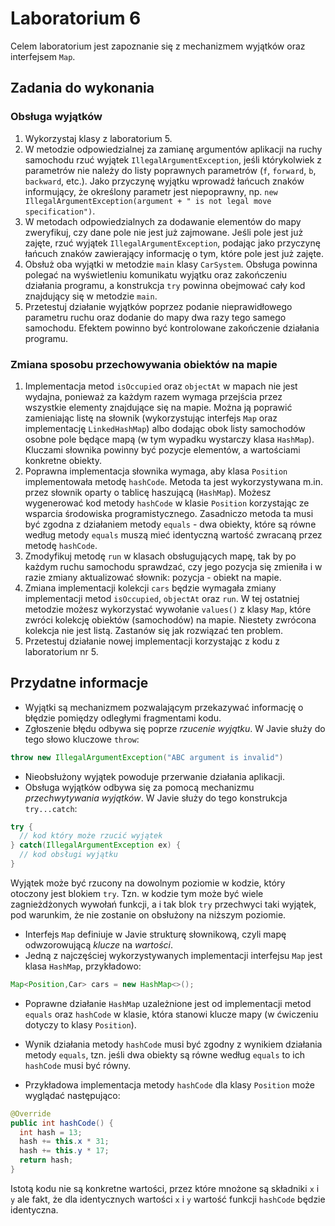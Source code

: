 # Laboratorium 6

Celem laboratorium jest zapoznanie się z mechanizmem wyjątków oraz interfejsem `Map`.

## Zadania do wykonania

### Obsługa wyjątków

1. Wykorzystaj klasy z laboratorium 5.
2. W metodzie odpowiedzialnej za zamianę argumentów aplikacji na ruchy samochodu rzuć wyjątek `IllegalArgumentException`,
  jeśli którykolwiek z parametrów nie należy do listy poprawnych parametrów (`f`, `forward`, `b`, `backward`, etc.).
  Jako przyczynę wyjątku wprowadź łańcuch znaków informujący, że określony parametr jest niepoprawny, np.
  `new IllegalArgumentException(argument + " is not legal move specification")`.
3. W metodach odpowiedzialnych za dodawanie elementów do mapy zweryfikuj, czy dane pole nie jest już zajmowane.
  Jeśli pole jest już zajęte, rzuć wyjątek `IllegalArgumentException`, podając jako przyczynę łańcuch znaków zawierający
  informację o tym, które pole jest już zajęte.
4. Obsłuż oba wyjątki w metodzie `main` klasy `CarSystem`. Obsługa powinna polegać na wyświetleniu komunikatu wyjątku
   oraz zakończeniu działania programu, a konstrukcja `try` powinna obejmować cały kod znajdujący się w metodzie `main`.
4. Przetestuj działanie wyjątków poprzez podanie nieprawidłowego parametru ruchu oraz dodanie do mapy dwa razy tego
   samego samochodu. Efektem powinno być kontrolowane zakończenie działania programu.

### Zmiana sposobu przechowywania obiektów na mapie

1. Implementacja metod `isOccupied` oraz `objectAt` w mapach nie jest wydajna, ponieważ za każdym razem wymaga przejścia
   przez wszystkie elementy znajdujące się na mapie. Można ją poprawić zamieniając listę na słownik (wykorzystując 
   interfejs `Map` oraz implementację `LinkedHashMap`) albo dodając obok listy samochodów osobne pole będące mapą (w tym
   wypadku wystarczy klasa `HashMap`).
   Kluczami słownika powinny być pozycje elementów, a wartościami konkretne obiekty.
6. Poprawna implementacja słownika wymaga, aby klasa `Position` implementowała metodę `hashCode`. Metoda ta jest
   wykorzystywana m.in. przez słownik oparty o tablicę haszującą (`HashMap`). Możesz wygenerować kod metody `hashCode` w
   klasie `Position` korzystając ze
   wsparcia środowiska programistycznego. Zasadniczo metoda ta musi być zgodna z działaniem metody `equals` - dwa
   obiekty, które są równe według metody `equals` muszą mieć identyczną wartość zwracaną przez metodę `hashCode`.
7. Zmodyfikuj metodę `run` w klasach obsługujących mapę, tak by po każdym ruchu samochodu sprawdzać, czy jego pozycja
   się zmieniła i w razie zmiany aktualizować słownik: pozycja - obiekt na mapie.
8. Zmiana implementacji kolekcji `cars` będzie wymagała zmiany implementacji metod `isOccupied`, `objectAt` oraz `run`.
   W tej ostatniej metodzie możesz wykorzystać wywołanie `values()` z klasy `Map`, które zwróci kolekcję obiektów
   (samochodów) na mapie. Niestety zwrócona kolekcja nie jest listą. Zastanów się jak rozwiązać ten problem.
9. Przetestuj działanie nowej implementacji korzystając z kodu z laboratorium nr 5.


## Przydatne informacje

* Wyjątki są mechanizmem pozwalającym przekazywać informację o błędzie pomiędzy odległymi fragmentami kodu.
* Zgłoszenie błędu odbywa się poprze *rzucenie wyjątku*. W Javie służy do tego słowo kluczowe `throw`:

```java
throw new IllegalArgumentException("ABC argument is invalid")
```
* Nieobsłużony wyjątek powoduje przerwanie działania aplikacji.
* Obsługa wyjątków odbywa się za pomocą mechanizmu *przechwytywania wyjątków*. W Javie służy do tego konstrukcja
  `try...catch`:

```java
try {
  // kod który może rzucić wyjątek
} catch(IllegalArgumentException ex) {
  // kod obsługi wyjątku
}
```
Wyjątek może być rzucony na dowolnym poziomie w kodzie, który otoczony jest blokiem `try`. Tzn. w kodzie tym może być
wiele zagnieżdżonych wywołań funkcji, a i tak blok `try` przechwyci taki wyjątek, pod warunkim, że nie zostanie on obsłużony
na niższym poziomie.

* Interfejs `Map` definiuje w Javie strukturę słownikową, czyli mapę odwzorowującą *klucze* na *wartości*.
* Jedną z najczęściej wykorzystywanych implementacji interfejsu `Map` jest klasa `HashMap`, przykładowo:

```java
Map<Position,Car> cars = new HashMap<>();
```

* Poprawne działanie `HashMap` uzależnione jest od implementacji metod `equals` oraz `hashCode` w klasie, która stanowi
  klucze mapy (w ćwiczeniu dotyczy to klasy `Position`).

* Wynik działania metody `hashCode` musi być zgodny z wynikiem działania metody `equals`, tzn. jeśli dwa obiekty są
  równe według `equals` to ich `hashCode` musi być równy.

* Przykładowa implementacja metody `hashCode` dla klasy `Position` może wyglądać następująco:

```java
@Override
public int hashCode() {
  int hash = 13;
  hash += this.x * 31;
  hash += this.y * 17;
  return hash;
}
```

Istotą kodu nie są konkretne wartości, przez które mnożone są składniki `x` i `y` ale fakt, że dla identycznych wartości
`x` i `y` wartość funkcji `hashCode` będzie identyczna.
